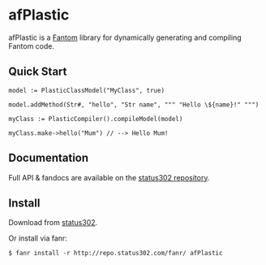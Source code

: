 # afPlastic

afPlastic is a [Fantom](http://fantom.org/) library for dynamically generating and compiling Fantom code.



## Quick Start

    model := PlasticClassModel("MyClass", true)

    model.addMethod(Str#, "hello", "Str name", """ "Hello \${name}!" """)

    myClass := PlasticCompiler().compileModel(model)

    myClass.make->hello("Mum") // --> Hello Mum!



## Documentation

Full API & fandocs are available on the [status302 repository](http://repo.status302.com/doc/afPlastic/#overview).



## Install

Download from [status302](http://repo.status302.com/browse/afPlastic).

Or install via fanr:

    $ fanr install -r http://repo.status302.com/fanr/ afPlastic

